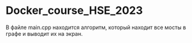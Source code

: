 # Docker_course_HSE_2023
В файле main.cpp находится алгоритм, который находит все мосты в графе и выводит их на экран.
